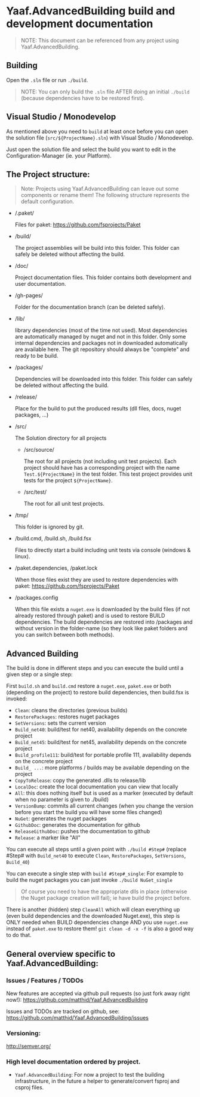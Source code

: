 ﻿# Yaaf.AdvancedBuilding build and development documentation 

> NOTE: This document can be referenced from any project using Yaaf.AdvancedBuilding.

## Building

Open the ``.sln`` file or run ``./build``.

> NOTE: You can only build the `.sln` file AFTER doing an initial `./build` (because dependencies have to be restored first).

## Visual Studio / Monodevelop

As mentioned above you need to `build` at least once before you can open the 
solution file (`src/${ProjectName}.sln`) with Visual Studio / Monodevelop.

Just open the solution file and select the build you want to edit in the Configuration-Manager (ie. your Platform).


## The Project structure:

> Note: Projects using Yaaf.AdvancedBuilding can leave out some components or rename them! The following structure represents the default configuration.

- /.paket/

    Files for paket: https://github.com/fsprojects/Paket
	
- /build/

	The project assemblies will be build into this folder. This folder can safely be deleted without affecting the build.

- /doc/

	Project documentation files. This folder contains both development and user documentation.

- /gh-pages/

	Folder for the documentation branch (can be deleted safely).
	
- /lib/

	library dependencies (most of the time not used). Most dependencies are automatically managed by nuget and not in this folder. 
	Only some internal dependencies and packages not in downloaded automatically are available here. 
	The git repository should always be "complete" and ready to be build.

- /packages/

	Dependencies will be downloaded into this folder. 
	This folder can safely be deleted without affecting the build.
	
- /release/

    Place for the build to put the produced results (dll files, docs, nuget packages, ...)

- /src/

	The Solution directory for all projects

	- /src/source/

		The root for all projects (not including unit test projects).
		Each project should have has a corresponding project with the name `Test.${ProjectName}` in the test folder.
		This test project provides unit tests for the project `${ProjectName}`.

	- /src/test/

		The root for all unit test projects.

- /tmp/

	This folder is ignored by git.

- /build.cmd, /build.sh, /build.fsx

	Files to directly start a build including unit tests via console (windows & linux).

	
- /paket.dependencies, /paket.lock

	When those files exist they are used to restore dependencies with paket: https://github.com/fsprojects/Paket 

- /packages.config
	
	When this file exists a `nuget.exe` is downloaded by the build files (if not already restored through paket) and is used to restore BUILD dependencies.
	The build dependencies are restored into /packages and without version in the folder-name (so they look like paket folders and you can switch between both methods).
	
## Advanced Building

The build is done in different steps and you can execute the build until a given step or a single step:

First `build.sh` and `build.cmd` restore a `nuget.exe`, `paket.exe` or both (depending on the project) to restore build dependencies, then build.fsx is invoked:

 - `Clean`: cleans the directories (previous builds)
 - `RestorePackages`: restores nuget packages
 - `SetVersions`: sets the current version
 - `Build_net40`: build/test for net40, availability depends on the concrete project
 - `Build_net45`: build/test for net45, availability depends on the concrete project
 - `Build_profile111`: build/test for portable profile 111, availability depends on the concrete project
 - `Build_ ...`: more platforms / builds may be available depending on the project
 - `CopyToRelease`: copy the generated .dlls to release/lib
 - `LocalDoc`: create the local documentation you can view that locally
 - `All`: this does nothing itself but is used as a marker (executed by default when no parameter is given to ./build)
 - `VersionBump`: commits all current changes (when you change the version before you start the build you will have some files changed)
 - `NuGet`: generates the nuget packages
 - `GithubDoc`: generates the documentation for github
 - `ReleaseGithubDoc`: pushes the documentation to github
 - `Release`: a marker like "All"

You can execute all steps until a given point with `./build #Step#` (replace #Step# with `Build_net40` to execute `Clean`, `RestorePackages`, `SetVersions`, `Build_40`)

You can execute a single step with `build #Step#_single`: For example to build the nuget packages you can just invoke `./build NuGet_single` 

> Of course you need to have the appropriate dlls in place (otherwise the Nuget package creation will fail); ie have build the project before.


There is another (hidden) step `CleanAll` which will clean everything up (even build dependencies and the downloaded Nuget.exe), 
this step is ONLY needed when BUILD dependencies change AND you use `nuget.exe` instead of `paket.exe` to restore them! 
`git clean -d -x -f` is also a good way to do that.


## General overview specific to Yaaf.AdvancedBuilding:

### Issues / Features / TODOs 

New features are accepted via github pull requests (so just fork away right now!):  https://github.com/matthid/Yaaf.AdvancedBuilding

Issues and TODOs are tracked on github, see: https://github.com/matthid/Yaaf.AdvancedBuilding/issues

### Versioning: 

http://semver.org/

### High level documentation ordered by project.

- `Yaaf.AdvancedBuilding`: For now a project to test the building infrastructure, in the future a helper to generate/convert fsproj and csproj files.

